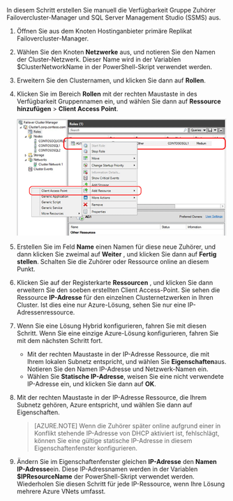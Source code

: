 In diesem Schritt erstellen Sie manuell die Verfügbarkeit Gruppe Zuhörer Failovercluster-Manager und SQL Server Management Studio (SSMS) aus.

1. Öffnen Sie aus dem Knoten Hostinganbieter primäre Replikat Failovercluster-Manager.

1. Wählen Sie den Knoten **Netzwerke** aus, und notieren Sie den Namen der Cluster-Netzwerk. Dieser Name wird in der Variablen $ClusterNetworkName in der PowerShell-Skript verwendet werden.

1. Erweitern Sie den Clusternamen, und klicken Sie dann auf **Rollen**.

1. Klicken Sie im Bereich **Rollen** mit der rechten Maustaste in des Verfügbarkeit Gruppennamen ein, und wählen Sie dann auf **Ressource hinzufügen** > **Client Access Point**.

    ![Access-Point-Client für Verfügbarkeit Gruppe hinzufügen](./media/virtual-machines-sql-server-configure-alwayson-availability-group-listener/IC678769.gif)

1. Erstellen Sie im Feld **Name** einen Namen für diese neue Zuhörer, und dann klicken Sie zweimal auf **Weiter** , und klicken Sie dann auf **Fertig stellen**. Schalten Sie die Zuhörer oder Ressource online an diesem Punkt.

1. Klicken Sie auf der Registerkarte **Ressourcen** , und klicken Sie dann erweitern Sie den soeben erstellten Client Access-Point. Sie sehen die Ressource **IP-Adresse** für den einzelnen Clusternetzwerken in Ihren Cluster. Ist dies eine nur Azure-Lösung, sehen Sie nur eine IP-Adressenressource.

1. Wenn Sie eine Lösung Hybrid konfigurieren, fahren Sie mit diesen Schritt. Wenn Sie eine einzige Azure-Lösung konfigurieren, fahren Sie mit dem nächsten Schritt fort. 
     - Mit der rechten Maustaste in der IP-Adresse Ressource, die mit Ihrem lokalen Subnetz entspricht, und wählen Sie **Eigenschaften**aus. Notieren Sie den Namen IP-Adresse und Netzwerk-Namen ein.
     - Wählen Sie **Statische IP-Adresse**, weisen Sie eine nicht verwendete IP-Adresse ein, und klicken Sie dann auf **OK**.

1. Mit der rechten Maustaste in der IP-Adresse Ressource, die Ihrem Subnetz gehören, Azure entspricht, und wählen Sie dann auf Eigenschaften.
    >[AZURE.NOTE] Wenn die Zuhörer später online aufgrund einer in Konflikt stehende IP-Adresse von DHCP aktiviert ist, fehlschlägt, können Sie eine gültige statische IP-Adresse in diesem Eigenschaftenfenster konfigurieren.

1. Ändern Sie im Eigenschaftenfenster gleichen **IP-Adresse** den **Namen IP-Adresse**ein. Diese IP-Adressnamen werden in der Variablen **$IPResourceName** der PowerShell-Skript verwendet werden. Wiederholen Sie diesen Schritt für jede IP-Ressource, wenn Ihre Lösung mehrere Azure VNets umfasst.